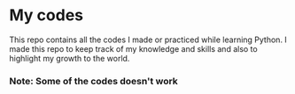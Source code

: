 # My codes
This repo contains all the codes I made or practiced while learning Python.
I made this repo to keep track of my knowledge and skills and also to highlight my growth to the world.


### Note: Some of the codes doesn't work
